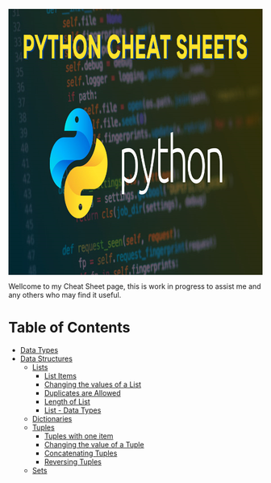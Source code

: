 <p align="center">
  <img src="pages/img/Python-Cheat-Sheets.png" width="900" height="526" align="center" title="Pythion cheatsheet">
  
</p>

Wellcome to my Cheat Sheet page, this is work in progress to assist me and any others who may find it useful.

# Table of Contents
- [Data Types](pages/data.md#data-types)
- [Data Structures](pages/data.md#data-structures)
  - [Lists](pages/data.md#lists)
    - [List Items](pages/data.md#list-items)
    - [Changing the values of a List](pages/data.md#changing-the-values-of-a-list)
    - [Duplicates are Allowed](pages/data.md#duplicates-are-allowed)
    - [Length of List](pages/data.md#length-of-list)
    - [List - Data Types](pages/data.md#list---data-types)
  - [Dictionaries](pages/data.md#dictionaries)
  - [Tuples](pages/data.md#tuples)
    - [Tuples with one item](pages/data.md#tuples-items)
    - [Changing the value of a Tuple](pages/data.md#changing-the-values-of-a-tuple)
    - [Concatenating Tuples](pages/data.md#concatenating-tuples)
    - [Reversing Tuples](pages/dataa.md#reversing-tuples)
  - [Sets](/pages/data.md#sets)


